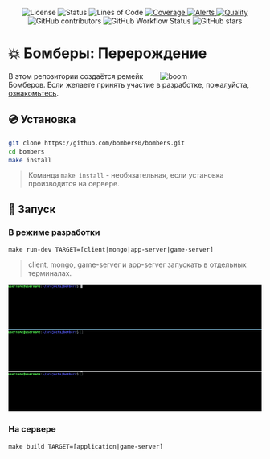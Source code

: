 <p align="center">
    <img alt="License" src="https://img.shields.io/github/license/bombers0/bombers">
    <img alt="Status" src="https://img.shields.io/static/v1?label=status&message=development&color=blueviolet">
    <img alt="Lines of Code" src="https://img.shields.io/tokei/lines/github/bombers0/bombers">
	<a href="https://codecov.io/gh/bombers0/bombers">
    	<img alt="Coverage" src="https://codecov.io/gh/bombers0/bombers/branch/main/graph/badge.svg">
	</a>
	<a href="https://lgtm.com/projects/g/bombers0/bombers">
    	<img alt="Alerts" src="https://img.shields.io/lgtm/alerts/github/bombers0/bombers">
	</a>
	<a href="https://lgtm.com/projects/g/bombers0/bombers">
    	<img alt="Quality" src="https://img.shields.io/lgtm/grade/javascript/github/bombers0/bombers">
	</a>
	<img alt="GitHub contributors" src="https://img.shields.io/github/contributors/bombers0/bombers">
	<img alt="GitHub Workflow Status" src="https://img.shields.io/github/workflow/status/bombers0/bombers/CI">
	<img alt="GitHub stars" src="https://img.shields.io/github/stars/bombers0/bombers?style=social">
</p>

# :boom: Бомберы: Перерождение

<img src="https://i.ibb.co/d26hL1Z/screen.jpg" align="right" width="40%" alt="boom">

В этом репозитории создаётся ремейк Бомберов. Если желаете принять участие в разработке, пожалуйста, [ознакомьтесь](CONTRIBUTING.md).

## :cd: Установка

```bash
git clone https://github.com/bombers0/bombers.git
cd bombers
make install
```

>Команда ```make install``` - необязательная, если установка производится на сервере.

## :rocket: Запуск

### В режиме разработки

```
make run-dev TARGET=[client|mongo|app-server|game-server]
```

>client, mongo, game-server и app-server запускать в отдельных терминалах.

![banner](docs/assets/run-dev.gif "Режим разработки")

### На сервере

```
make build TARGET=[application|game-server]
```
